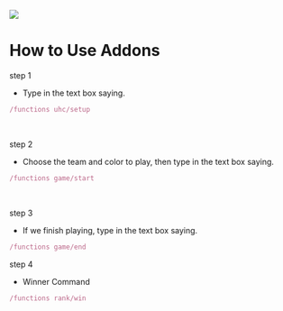 
<br/>
    <a href="https://discord.gg/gtqfbmvTJK" >
        <img src="https://cdn.discordapp.com/attachments/1018330493575508078/1185487297005768855/minecraft.png?ex=658fca14&is=657d5514&hm=76405efee0f9d40413a2b2e3b17cb912e8c23c9b7776edb2470ace1069f68f71&" align="center" >
    </a>

# How to Use Addons
step 1 
- Type in the text box saying. 
```js
/functions uhc/setup
```
<br>

step 2
- Choose the team and color to play, then type in the text box saying.
```js
/functions game/start
```
<br>

step 3
- If we finish playing, type in the text box saying.
```js
/functions game/end
```
step 4
- Winner Command
```js
/functions rank/win
```
